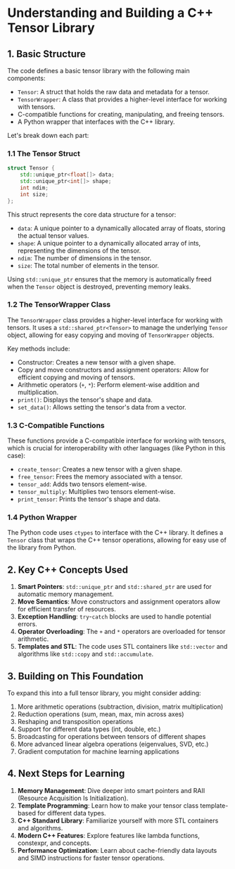 # Understanding and Building a C++ Tensor Library

## 1. Basic Structure

The code defines a basic tensor library with the following main components:

- `Tensor`: A struct that holds the raw data and metadata for a tensor.
- `TensorWrapper`: A class that provides a higher-level interface for working with tensors.
- C-compatible functions for creating, manipulating, and freeing tensors.
- A Python wrapper that interfaces with the C++ library.

Let's break down each part:

### 1.1 The Tensor Struct

```cpp
struct Tensor {
    std::unique_ptr<float[]> data;
    std::unique_ptr<int[]> shape;
    int ndim;
    int size;
};
```

This struct represents the core data structure for a tensor:
- `data`: A unique pointer to a dynamically allocated array of floats, storing the actual tensor values.
- `shape`: A unique pointer to a dynamically allocated array of ints, representing the dimensions of the tensor.
- `ndim`: The number of dimensions in the tensor.
- `size`: The total number of elements in the tensor.

Using `std::unique_ptr` ensures that the memory is automatically freed when the `Tensor` object is destroyed, preventing memory leaks.

### 1.2 The TensorWrapper Class

The `TensorWrapper` class provides a higher-level interface for working with tensors. It uses a `std::shared_ptr<Tensor>` to manage the underlying `Tensor` object, allowing for easy copying and moving of `TensorWrapper` objects.

Key methods include:
- Constructor: Creates a new tensor with a given shape.
- Copy and move constructors and assignment operators: Allow for efficient copying and moving of tensors.
- Arithmetic operators (`+`, `*`): Perform element-wise addition and multiplication.
- `print()`: Displays the tensor's shape and data.
- `set_data()`: Allows setting the tensor's data from a vector.

### 1.3 C-Compatible Functions

These functions provide a C-compatible interface for working with tensors, which is crucial for interoperability with other languages (like Python in this case):

- `create_tensor`: Creates a new tensor with a given shape.
- `free_tensor`: Frees the memory associated with a tensor.
- `tensor_add`: Adds two tensors element-wise.
- `tensor_multiply`: Multiplies two tensors element-wise.
- `print_tensor`: Prints the tensor's shape and data.

### 1.4 Python Wrapper

The Python code uses `ctypes` to interface with the C++ library. It defines a `Tensor` class that wraps the C++ tensor operations, allowing for easy use of the library from Python.

## 2. Key C++ Concepts Used

1. **Smart Pointers**: `std::unique_ptr` and `std::shared_ptr` are used for automatic memory management.
2. **Move Semantics**: Move constructors and assignment operators allow for efficient transfer of resources.
3. **Exception Handling**: `try`-`catch` blocks are used to handle potential errors.
4. **Operator Overloading**: The `+` and `*` operators are overloaded for tensor arithmetic.
5. **Templates and STL**: The code uses STL containers like `std::vector` and algorithms like `std::copy` and `std::accumulate`.

## 3. Building on This Foundation

To expand this into a full tensor library, you might consider adding:

1. More arithmetic operations (subtraction, division, matrix multiplication)
2. Reduction operations (sum, mean, max, min across axes)
3. Reshaping and transposition operations
4. Support for different data types (int, double, etc.)
5. Broadcasting for operations between tensors of different shapes
6. More advanced linear algebra operations (eigenvalues, SVD, etc.)
7. Gradient computation for machine learning applications

## 4. Next Steps for Learning

1. **Memory Management**: Dive deeper into smart pointers and RAII (Resource Acquisition Is Initialization).
2. **Template Programming**: Learn how to make your tensor class template-based for different data types.
3. **C++ Standard Library**: Familiarize yourself with more STL containers and algorithms.
4. **Modern C++ Features**: Explore features like lambda functions, constexpr, and concepts.
5. **Performance Optimization**: Learn about cache-friendly data layouts and SIMD instructions for faster tensor operations.
